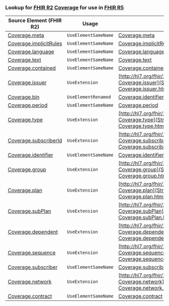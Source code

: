 ### Lookup for [FHIR R2](https://hl7.org/fhir/DSTU2/) [Coverage](https://hl7.org/fhir/DSTU2/Coverage.html) for use in [FHIR R5](https://hl7.org/fhir/R5/)

| Source Element (FHIR R2) | Usage | Target |
| -------------- | ----- | ------ |
| [Coverage.meta](https://hl7.org/fhir/DSTU2/Coverage.html#resource) | `UseElementSameName` | [Coverage.meta](https://hl7.org/fhir/R5/Coverage.html#resource) |
| [Coverage.implicitRules](https://hl7.org/fhir/DSTU2/Coverage.html#resource) | `UseElementSameName` | [Coverage.implicitRules](https://hl7.org/fhir/R5/Coverage.html#resource) |
| [Coverage.language](https://hl7.org/fhir/DSTU2/Coverage.html#resource) | `UseElementSameName` | [Coverage.language](https://hl7.org/fhir/R5/Coverage.html#resource) |
| [Coverage.text](https://hl7.org/fhir/DSTU2/Coverage.html#resource) | `UseElementSameName` | [Coverage.text](https://hl7.org/fhir/R5/Coverage.html#resource) |
| [Coverage.contained](https://hl7.org/fhir/DSTU2/Coverage.html#resource) | `UseElementSameName` | [Coverage.contained](https://hl7.org/fhir/R5/Coverage.html#resource) |
| [Coverage.issuer](https://hl7.org/fhir/DSTU2/Coverage.html#resource) | `UseExtension` | [http://hl7.org/fhir/1.0/StructureDefinition/extension-Coverage.issuer](StructureDefinition-ext-R2-Coverage.issuer.html) |
| [Coverage.bin](https://hl7.org/fhir/DSTU2/Coverage.html#resource) | `UseElementRenamed` | [Coverage.identifier](https://hl7.org/fhir/R5/Coverage.html#resource) |
| [Coverage.period](https://hl7.org/fhir/DSTU2/Coverage.html#resource) | `UseElementSameName` | [Coverage.period](https://hl7.org/fhir/R5/Coverage.html#resource) |
| [Coverage.type](https://hl7.org/fhir/DSTU2/Coverage.html#resource) | `UseExtension` | [http://hl7.org/fhir/1.0/StructureDefinition/extension-Coverage.type](StructureDefinition-ext-R2-Coverage.type.html) |
| [Coverage.subscriberId](https://hl7.org/fhir/DSTU2/Coverage.html#resource) | `UseExtension` | [http://hl7.org/fhir/1.0/StructureDefinition/extension-Coverage.subscriberId](StructureDefinition-ext-R2-Coverage.subscriberId.html) |
| [Coverage.identifier](https://hl7.org/fhir/DSTU2/Coverage.html#resource) | `UseElementSameName` | [Coverage.identifier](https://hl7.org/fhir/R5/Coverage.html#resource) |
| [Coverage.group](https://hl7.org/fhir/DSTU2/Coverage.html#resource) | `UseExtension` | [http://hl7.org/fhir/1.0/StructureDefinition/extension-Coverage.group](StructureDefinition-ext-R2-Coverage.group.html) |
| [Coverage.plan](https://hl7.org/fhir/DSTU2/Coverage.html#resource) | `UseExtension` | [http://hl7.org/fhir/1.0/StructureDefinition/extension-Coverage.plan](StructureDefinition-ext-R2-Coverage.plan.html) |
| [Coverage.subPlan](https://hl7.org/fhir/DSTU2/Coverage.html#resource) | `UseExtension` | [http://hl7.org/fhir/1.0/StructureDefinition/extension-Coverage.subPlan](StructureDefinition-ext-R2-Coverage.subPlan.html) |
| [Coverage.dependent](https://hl7.org/fhir/DSTU2/Coverage.html#resource) | `UseExtension` | [http://hl7.org/fhir/1.0/StructureDefinition/extension-Coverage.dependent](StructureDefinition-ext-R2-Coverage.dependent.html) |
| [Coverage.sequence](https://hl7.org/fhir/DSTU2/Coverage.html#resource) | `UseExtension` | [http://hl7.org/fhir/1.0/StructureDefinition/extension-Coverage.sequence](StructureDefinition-ext-R2-Coverage.sequence.html) |
| [Coverage.subscriber](https://hl7.org/fhir/DSTU2/Coverage.html#resource) | `UseElementSameName` | [Coverage.subscriber](https://hl7.org/fhir/R5/Coverage.html#resource) |
| [Coverage.network](https://hl7.org/fhir/DSTU2/Coverage.html#resource) | `UseExtension` | [http://hl7.org/fhir/1.0/StructureDefinition/extension-Coverage.network](StructureDefinition-ext-R2-Coverage.network.html) |
| [Coverage.contract](https://hl7.org/fhir/DSTU2/Coverage.html#resource) | `UseElementSameName` | [Coverage.contract](https://hl7.org/fhir/R5/Coverage.html#resource) |
